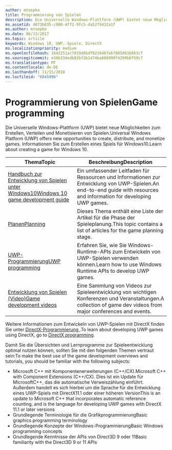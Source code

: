 ```yaml
---
author: mtoepke
title: Programmierung von Spielen
description: Die Universelle Windows-Plattform (UWP) bietet neue Möglichkeiten zum Erstellen, Verteilen und Monetisieren von Spielen. Hier erhalten Sie Informationen zum Starten eines neuen Spiels oder Portieren eines vorhandenen Spiels.
ms.assetid: 4073b835-c900-4ff2-9fc5-da52f9432a1f
ms.author: mtoepke
ms.date: 06/13/2017
ms.topic: article
keywords: Windows 10, UWP, Spiele, DirectX
ms.localizationpriority: medium
ms.openlocfilehash: 1642251ac7019d8bdf0216487eb7085d616863cf
ms.sourcegitcommit: e38b334edb82bf2b1474ba686990f4299b8f59c7
ms.translationtype: MT
ms.contentlocale: de-DE
ms.lasthandoff: 11/15/2018
ms.locfileid: "6845990"
---
```

# <a name="game-programming"></a><span data-ttu-id="9caa1-105">Programmierung von Spielen</span><span class="sxs-lookup"><span data-stu-id="9caa1-105">Game programming</span></span>

<span data-ttu-id="9caa1-106">Die Universelle Windows-Plattform (UWP) bietet neue Möglichkeiten zum Erstellen, Verteilen und Monetisieren von Spielen.</span><span class="sxs-lookup"><span data-stu-id="9caa1-106">Universal Windows Platform (UWP) offers new opportunities to create, distribute, and monetize games.</span></span> <span data-ttu-id="9caa1-107">Informationen Sie zum Erstellen eines Spiels für Windows10.</span><span class="sxs-lookup"><span data-stu-id="9caa1-107">Learn about creating a game for Windows 10.</span></span>

| <span data-ttu-id="9caa1-108">Thema</span><span class="sxs-lookup"><span data-stu-id="9caa1-108">Topic</span></span> | <span data-ttu-id="9caa1-109">Beschreibung</span><span class="sxs-lookup"><span data-stu-id="9caa1-109">Description</span></span> |
|---------------------------------------------------------------------------------------------------------------------------------------------------|-------------------------------------------------------------------------------------------------------------------------------------------------------------------------------------------------------------------------------------------------------------------------------------------------------------------------------------------------------------------------------------------------------------------------------------------------------------------------------|
| [<span data-ttu-id="9caa1-110">Handbuch zur Entwicklung von Spielen unter Windows10</span><span class="sxs-lookup"><span data-stu-id="9caa1-110">Windows 10 game development guide</span></span>](e2e.md) | <span data-ttu-id="9caa1-111">Ein umfassender Leitfaden für Ressourcen und Informationen zur Entwicklung von UWP-Spielen.</span><span class="sxs-lookup"><span data-stu-id="9caa1-111">An end-to-end guide with resources and information for developing UWP games.</span></span> |
| [<span data-ttu-id="9caa1-112">Planen</span><span class="sxs-lookup"><span data-stu-id="9caa1-112">Planning</span></span>](planning.md) | <span data-ttu-id="9caa1-113">Dieses Thema enthält eine Liste der Artikel für die Phase der Spieleplanung.</span><span class="sxs-lookup"><span data-stu-id="9caa1-113">This topic contains a list of articles for the game planning stage.</span></span> |
| [<span data-ttu-id="9caa1-114">UWP-Programmierung</span><span class="sxs-lookup"><span data-stu-id="9caa1-114">UWP programming</span></span>](uwp-programming.md) | <span data-ttu-id="9caa1-115">Erfahren Sie, wie Sie Windows-Runtime-APIs zum Entwickeln von UWP-Spielen verwenden können.</span><span class="sxs-lookup"><span data-stu-id="9caa1-115">Learn how to use Windows Runtime APIs to develop UWP games.</span></span> |
| [<span data-ttu-id="9caa1-116">Entwicklung von Spielen (Video)</span><span class="sxs-lookup"><span data-stu-id="9caa1-116">Game development videos</span></span>](game-development-videos.md) | <span data-ttu-id="9caa1-117">Eine Sammlung von Videos zur Spieleentwicklung von wichtigen Konferenzen und Veranstaltungen.</span><span class="sxs-lookup"><span data-stu-id="9caa1-117">A collection of game dev videos from major conferences and events.</span></span> |

<span data-ttu-id="9caa1-118">Weitere Informationen zum Entwickeln von UWP-Spielen mit DirectX finden Sie unter [DirectX-Programmierung ](directx-programming.md).</span><span class="sxs-lookup"><span data-stu-id="9caa1-118">To learn about developing UWP games using DirectX, go to [DirectX programming](directx-programming.md).</span></span>

<span data-ttu-id="9caa1-119">Damit Sie die Übersichten und Lernprogramme zur Spieleentwicklung optimal nutzen können, sollten Sie mit den folgenden Themen vertraut sein:</span><span class="sxs-lookup"><span data-stu-id="9caa1-119">To make the best use of the game development overviews and tutorials, you should be familiar with the following subjects:</span></span>

-   <span data-ttu-id="9caa1-120">Microsoft C++ mit Komponentenerweiterungen (C++/CX).</span><span class="sxs-lookup"><span data-stu-id="9caa1-120">Microsoft C++ with Component Extensions (C++/CX).</span></span> <span data-ttu-id="9caa1-121">Dies ist ein Update für MicrosoftC++, das die automatische Verweiszählung einführt. Außerdem handelt es sich hierbei um die Sprache für die Entwicklung eines UWP-Spiels mit DirectX11.1 oder einer höheren Version</span><span class="sxs-lookup"><span data-stu-id="9caa1-121">This is an update to Microsoft C++ that incorporates automatic reference counting, and is the language for developing UWP games with DirectX 11.1 or later versions</span></span>
-   <span data-ttu-id="9caa1-122">Grundlegende Terminologie für die Grafikprogrammierung</span><span class="sxs-lookup"><span data-stu-id="9caa1-122">Basic graphics programming terminology</span></span>
-   <span data-ttu-id="9caa1-123">Grundlegende Konzepte der Windows-Programmierung</span><span class="sxs-lookup"><span data-stu-id="9caa1-123">Basic Windows programming concepts</span></span>
-   <span data-ttu-id="9caa1-124">Grundlegende Kenntnisse der APIs von Direct3D 9 oder 11</span><span class="sxs-lookup"><span data-stu-id="9caa1-124">Basic familiarity with the Direct3D 9 or 11 APIs</span></span>

 

 




